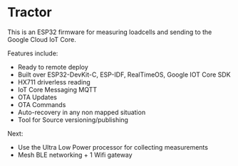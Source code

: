 # Tractor
This is an ESP32 firmware for measuring loadcells and sending to the Google Cloud IoT Core.

Features include:
- Ready to remote deploy
- Built over ESP32-DevKit-C, ESP-IDF, RealTimeOS, Google IOT Core SDK
- HX711 driverless reading
- IoT Core Messaging MQTT
- OTA Updates
- OTA Commands
- Auto-recovery in any non mapped situation
- Tool for Source versioning/publishing

Next:
- Use the Ultra Low Power processor for collecting measurements
- Mesh BLE networking + 1 Wifi gateway
